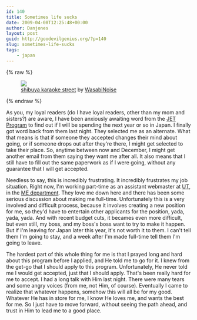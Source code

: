```yaml
---
id: 140
title: Sometimes life sucks
date: 2009-04-08T12:25:48+00:00
author: Danjones
layout: post
guid: http://goodevilgenius.org/?p=140
slug: sometimes-life-sucks
tags:
    - japan
---
```

{% raw %}
<figure class="right image-wrap">
  <img src="http://farm3.static.flickr.com/2200/2292017754_7c027f2aa7_m.jpg" />
  <figcaption><a href="http://www.flickr.com/photos/djkubik/2292017754/">shibuya karaoke street</a> by <a href="http://www.flickr.com/photos/djkubik/">WasabiNoise</a></figcaption>
</figure>
{% endraw %}

As you, my loyal readers (do I have loyal readers, other than my mom and sisters?) are aware, I have been anxiously awaiting word from the [JET Program](http://www.jetprogramme.org/) to find out if I will be spending the next year or so in Japan. I finally got word back from them last night. They selected me as an alternate. What that means is that if someone they accepted changes their mind about going, or if someone drops out after they're there, I might get selected to take their place. So, anytime between now and December, I might get another email from them saying they want me after all. It also means that I still have to fill out the same paperwork as if I were going, without any guarantee that I will get accepted.

Needless to say, this is incredibly frustrating. It incredibly frustrates my job situation. Right now, I'm working part-time as an assistant webmaster at [UT](http://www.utexas.edu), in the [ME department](http://www.me.utexas.edu). They love me down here and there has been some serious discussion about making me full-time. Unfortunately this is a very involved and difficult process, because it involves creating a new position for me, so they'd have to entertain other applicants for the position, yada, yada, yada. And with recent budget cuts, it becames even more difficult, but even still, my boss, and my boss's boss want to try to make it happen. But if I'm leaving for Japan later this year, it's not worth it to them. I can't tell them I'm going to stay, and a week after I'm made full-time tell them I'm going to leave.

The hardest part of this whole thing for me is that I prayed long and hard about this program before I applied, and He told me to go for it. I knew from the get-go that I should apply to this program. Unfortunately, He never told me I would get accepted, just that I should apply. That's been really hard for me to accept. I had a long talk with Him last night. There were many tears and some angry voices (from me, not Him, of course). Eventually I came to realize that whatever happens, somehow this will all be for my good. Whatever He has in store for me, I know He loves me, and wants the best for me. So I just have to move forward, without seeing the path ahead, and trust in Him to lead me to a good place.
